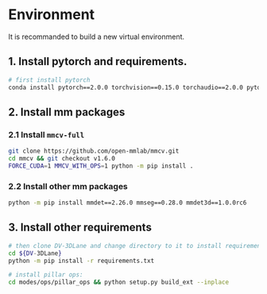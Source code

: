 # Environment

It is recommanded to build a new virtual environment.

## 1. Install pytorch and requirements.

```bash
# first install pytorch
conda install pytorch==2.0.0 torchvision==0.15.0 torchaudio==2.0.0 pytorch-cuda=11.8 -c pytorch -c nvidia
```


## 2. Install mm packages

### 2.1 Install `mmcv-full`

```bash
git clone https://github.com/open-mmlab/mmcv.git
cd mmcv && git checkout v1.6.0
FORCE_CUDA=1 MMCV_WITH_OPS=1 python -m pip install .
```

### 2.2 Install other mm packages

```bash
python -m pip install mmdet==2.26.0 mmseg==0.28.0 mmdet3d==1.0.0rc6
```

## 3. Install other requirements

```bash
# then clone DV-3DLane and change directory to it to install requirements
cd ${DV-3DLane}
python -m pip install -r requirements.txt

# install pillar ops:
cd modes/ops/pillar_ops && python setup.py build_ext --inplace
```
